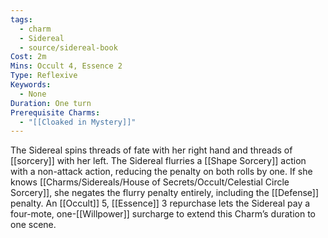 ```yaml
---
tags:
  - charm
  - Sidereal
  - source/sidereal-book
Cost: 2m
Mins: Occult 4, Essence 2
Type: Reflexive
Keywords:
  - None
Duration: One turn
Prerequisite Charms:
  - "[[Cloaked in Mystery]]"
---
```

The Sidereal spins threads of fate with her right hand and threads of [[sorcery]] with her left. The Sidereal flurries a [[Shape Sorcery]] action with a non-attack action, reducing the penalty on both rolls by one. If she knows [[Charms/Sidereals/House of Secrets/Occult/Celestial Circle Sorcery]], she negates the flurry penalty entirely, including the [[Defense]] penalty. An [[Occult]] 5, [[Essence]] 3 repurchase lets the Sidereal pay a four-mote, one-[[Willpower]] surcharge to extend this Charm’s duration to one scene.